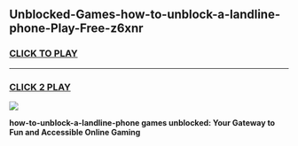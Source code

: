 
## Unblocked-Games-how-to-unblock-a-landline-phone-Play-Free-z6xnr
<h3>
<a href="https://premium76.site?title=how-to-unblock-a-landline-phone&ref=12A">CLICK TO PLAY</a></h3>
<hr>

<h3>
<a href="https://premium76.site?title=how-to-unblock-a-landline-phone&ref=12A">CLICK 2 PLAY</a>
  
</h3>

<a href="https://premium76.site?title=how-to-unblock-a-landline-phone&ref=12A"><img src="https://clearcache.store/games.png"></a>


**how-to-unblock-a-landline-phone games unblocked: Your Gateway to Fun and Accessible Online Gaming**
